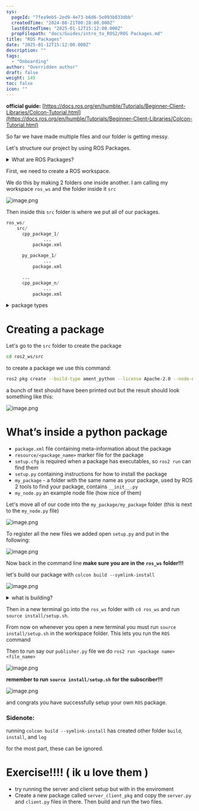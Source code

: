 ```yaml
---
sys:
  pageId: "7fea9eb5-2ed9-4e73-b6d6-5e093b833dbb"
  createdTime: "2024-08-21T00:28:00.000Z"
  lastEditedTime: "2025-01-12T15:12:00.000Z"
  propFilepath: "docs/Guides/intro_to_ROS2/ROS Packages.md"
title: "ROS Packages"
date: "2025-01-12T15:12:00.000Z"
description: ""
tags:
  - "Onboarding"
author: "Overridden author"
draft: false
weight: 145
toc: false
icon: ""
---
```


**official guide:** [https://docs.ros.org/en/humble/Tutorials/Beginner-Client-Libraries/Colcon-Tutorial.html](https://docs.ros.org/en/humble/Tutorials/Beginner-Client-Libraries/Colcon-Tutorial.html)

So far we have made multiple files and our folder is getting messy.

Let's structure our project by using ROS Packages.

<details>

<summary>What are ROS Packages?</summary>

ROS Packages are, as the name implies, packages of code that are highly sharable between ROS developers.

They consist of a folder, `package.xml` file, and source code

```python
      cpp_package_1/
		      ... imagine much code files here ..
          package.xml
```

</details>

First, we need to create a ROS workspace.

We do this by making 2 folders one inside another. I am calling my workspace `ros_ws` and the folder inside it `src`

![image.png](https://prod-files-secure.s3.us-west-2.amazonaws.com/d518164a-d88e-44d1-a4ee-3adb3bd8bce0/70706947-fd18-4537-a67b-e12946812d31/image.png?X-Amz-Algorithm=AWS4-HMAC-SHA256&X-Amz-Content-Sha256=UNSIGNED-PAYLOAD&X-Amz-Credential=ASIAZI2LB466TDJOLFFB%2F20250328%2Fus-west-2%2Fs3%2Faws4_request&X-Amz-Date=20250328T140843Z&X-Amz-Expires=3600&X-Amz-Security-Token=IQoJb3JpZ2luX2VjEPb%2F%2F%2F%2F%2F%2F%2F%2F%2F%2FwEaCXVzLXdlc3QtMiJGMEQCIEwg3VzptCRBb%2BsXBXcsgiQ99ZJhDhzV0wS26uoOabMRAiA78YmlniGiB%2F6uMOLTQZhcIj5Xc77qh6EQPqB4soFKpir%2FAwhfEAAaDDYzNzQyMzE4MzgwNSIMdawq11KuaR0Rw83lKtwD%2FLezsamOIIL8qahHjPSpcDlHpTJH%2Bd4FO1tl00I8zIWPaOx7gSq4Ai8abf7qae2PAwG3vuqhvo0CFXemanlItDd799AwvYnJiiMzSmyP10i1bj6mebObbG6HLCY3O3j3%2Bi746vSRycIQRA0PeEkwRdPpniHZVWr2PT6ZjxHupuGZh6cWu8Vnh%2FHG6%2BtNzAwMkrrjSTYzZqahw68GO%2BlCgr4v41Ii3v4idYp1Qq4q7O1wqJySFqgs0gwbLCxYsuPPLG8xLcBl0QEoV7mUxWBQKjQSr3TnoXllU7FXe61rt%2BldDu%2FvVrK5uP8nt8gxOGN1UDxYvnIRSPbbm7Bf5fTMIr5wIfXhC05XtvfzyA5N9K6ImZPfpzl1uQ8Jy2YwvO18wZDpGh5hxsod8oL2O6kzKQPbo09qErpV%2FZ1NE7HuC%2BvnCf9vRPQEbfj1aFl7zJszDfrXlMAlDq92JknMdFh%2FCV5lqLTGSj5pd67NMYIcNES0SKhxEiAOA7U7qknKThDwgcQ5HKqnVQ2uHttCIMqDfX2sarLxQ9ATT0uaoomTx8C9N33XT%2BWsdsQCPV%2FFlGxmzOTxIwBvLNkkanSd%2BllpQ9zc3xdzsf8setnEVOm4CDIBjizoaiSOuZFtCNIwvNGavwY6pgFlMZHk0kFW689OSO9YD72fiu7APPOsOgaBjvBohVtDNM33HRJgKLKQlk0c5lI7wK0mzCUCe16%2FCDrNI9WKPgSEE2rcii1CUC0VErOYbKoQH%2BmMznnQtghhsHprVm0Kk2fTSoV%2Fn1QDTUZT%2FVgYELsN8VwL3MEiB0X0mnu6DS%2FNhL47dsAHOey791K6%2FcQYiCNtsnnP0b99%2BruJ81xvqwnHJyNSfe4I&X-Amz-Signature=f5a8e69aa876b8a82df8dabd3b8d327a5396e0a02b504ce3a5e31f0f8c26e576&X-Amz-SignedHeaders=host&x-id=GetObject)

Then inside this `src` folder is where we put all of our packages.

```python
ros_ws/
    src/
      cpp_package_1/
		      ...
          package.xml

      py_package_1/
		      ...
          package.xml

      ...
      cpp_package_n/
		      ...
          package.xml

```

<details>

<summary>package types</summary>

packages can be either `C++` or python.

the intern file structure is different for each but for this guide we will stick to creating python packages

</details>

# Creating a package

Let's go to the `src` folder to create the package

```bash
cd ros2_ws/src
```

to create a package we use this command:

```bash
ros2 pkg create --build-type ament_python --license Apache-2.0 --node-name my_node my_package
```

a bunch of text should have been printed out but the result should look something like this:

![image.png](https://prod-files-secure.s3.us-west-2.amazonaws.com/d518164a-d88e-44d1-a4ee-3adb3bd8bce0/e6cf1e3f-8512-4a3e-b131-079f800bf3e8/image.png?X-Amz-Algorithm=AWS4-HMAC-SHA256&X-Amz-Content-Sha256=UNSIGNED-PAYLOAD&X-Amz-Credential=ASIAZI2LB466TDJOLFFB%2F20250328%2Fus-west-2%2Fs3%2Faws4_request&X-Amz-Date=20250328T140843Z&X-Amz-Expires=3600&X-Amz-Security-Token=IQoJb3JpZ2luX2VjEPb%2F%2F%2F%2F%2F%2F%2F%2F%2F%2FwEaCXVzLXdlc3QtMiJGMEQCIEwg3VzptCRBb%2BsXBXcsgiQ99ZJhDhzV0wS26uoOabMRAiA78YmlniGiB%2F6uMOLTQZhcIj5Xc77qh6EQPqB4soFKpir%2FAwhfEAAaDDYzNzQyMzE4MzgwNSIMdawq11KuaR0Rw83lKtwD%2FLezsamOIIL8qahHjPSpcDlHpTJH%2Bd4FO1tl00I8zIWPaOx7gSq4Ai8abf7qae2PAwG3vuqhvo0CFXemanlItDd799AwvYnJiiMzSmyP10i1bj6mebObbG6HLCY3O3j3%2Bi746vSRycIQRA0PeEkwRdPpniHZVWr2PT6ZjxHupuGZh6cWu8Vnh%2FHG6%2BtNzAwMkrrjSTYzZqahw68GO%2BlCgr4v41Ii3v4idYp1Qq4q7O1wqJySFqgs0gwbLCxYsuPPLG8xLcBl0QEoV7mUxWBQKjQSr3TnoXllU7FXe61rt%2BldDu%2FvVrK5uP8nt8gxOGN1UDxYvnIRSPbbm7Bf5fTMIr5wIfXhC05XtvfzyA5N9K6ImZPfpzl1uQ8Jy2YwvO18wZDpGh5hxsod8oL2O6kzKQPbo09qErpV%2FZ1NE7HuC%2BvnCf9vRPQEbfj1aFl7zJszDfrXlMAlDq92JknMdFh%2FCV5lqLTGSj5pd67NMYIcNES0SKhxEiAOA7U7qknKThDwgcQ5HKqnVQ2uHttCIMqDfX2sarLxQ9ATT0uaoomTx8C9N33XT%2BWsdsQCPV%2FFlGxmzOTxIwBvLNkkanSd%2BllpQ9zc3xdzsf8setnEVOm4CDIBjizoaiSOuZFtCNIwvNGavwY6pgFlMZHk0kFW689OSO9YD72fiu7APPOsOgaBjvBohVtDNM33HRJgKLKQlk0c5lI7wK0mzCUCe16%2FCDrNI9WKPgSEE2rcii1CUC0VErOYbKoQH%2BmMznnQtghhsHprVm0Kk2fTSoV%2Fn1QDTUZT%2FVgYELsN8VwL3MEiB0X0mnu6DS%2FNhL47dsAHOey791K6%2FcQYiCNtsnnP0b99%2BruJ81xvqwnHJyNSfe4I&X-Amz-Signature=fa92082618fe33fe58b19608cd994d893bb201c77eaec94f22cd8b128360fca5&X-Amz-SignedHeaders=host&x-id=GetObject)

# What’s inside a python package

- `package.xml` file containing meta-information about the package
- `resource/<package_name>` marker file for the package
- `setup.cfg` is required when a package has executables, so `ros2 run` can find them
- `setup.py` containing instructions for how to install the package
- `my_package` - a folder with the same name as your package, used by ROS 2 tools to find your package, contains `__init__.py`
- `my_node.py` an example node file (how nice of them)

Let's move all of our code into the `my_package/my_package` folder (this is next to the `my_node.py` file)

![image.png](https://prod-files-secure.s3.us-west-2.amazonaws.com/d518164a-d88e-44d1-a4ee-3adb3bd8bce0/9ce58f11-0da9-4d3e-b86d-506a9685d378/image.png?X-Amz-Algorithm=AWS4-HMAC-SHA256&X-Amz-Content-Sha256=UNSIGNED-PAYLOAD&X-Amz-Credential=ASIAZI2LB466TDJOLFFB%2F20250328%2Fus-west-2%2Fs3%2Faws4_request&X-Amz-Date=20250328T140843Z&X-Amz-Expires=3600&X-Amz-Security-Token=IQoJb3JpZ2luX2VjEPb%2F%2F%2F%2F%2F%2F%2F%2F%2F%2FwEaCXVzLXdlc3QtMiJGMEQCIEwg3VzptCRBb%2BsXBXcsgiQ99ZJhDhzV0wS26uoOabMRAiA78YmlniGiB%2F6uMOLTQZhcIj5Xc77qh6EQPqB4soFKpir%2FAwhfEAAaDDYzNzQyMzE4MzgwNSIMdawq11KuaR0Rw83lKtwD%2FLezsamOIIL8qahHjPSpcDlHpTJH%2Bd4FO1tl00I8zIWPaOx7gSq4Ai8abf7qae2PAwG3vuqhvo0CFXemanlItDd799AwvYnJiiMzSmyP10i1bj6mebObbG6HLCY3O3j3%2Bi746vSRycIQRA0PeEkwRdPpniHZVWr2PT6ZjxHupuGZh6cWu8Vnh%2FHG6%2BtNzAwMkrrjSTYzZqahw68GO%2BlCgr4v41Ii3v4idYp1Qq4q7O1wqJySFqgs0gwbLCxYsuPPLG8xLcBl0QEoV7mUxWBQKjQSr3TnoXllU7FXe61rt%2BldDu%2FvVrK5uP8nt8gxOGN1UDxYvnIRSPbbm7Bf5fTMIr5wIfXhC05XtvfzyA5N9K6ImZPfpzl1uQ8Jy2YwvO18wZDpGh5hxsod8oL2O6kzKQPbo09qErpV%2FZ1NE7HuC%2BvnCf9vRPQEbfj1aFl7zJszDfrXlMAlDq92JknMdFh%2FCV5lqLTGSj5pd67NMYIcNES0SKhxEiAOA7U7qknKThDwgcQ5HKqnVQ2uHttCIMqDfX2sarLxQ9ATT0uaoomTx8C9N33XT%2BWsdsQCPV%2FFlGxmzOTxIwBvLNkkanSd%2BllpQ9zc3xdzsf8setnEVOm4CDIBjizoaiSOuZFtCNIwvNGavwY6pgFlMZHk0kFW689OSO9YD72fiu7APPOsOgaBjvBohVtDNM33HRJgKLKQlk0c5lI7wK0mzCUCe16%2FCDrNI9WKPgSEE2rcii1CUC0VErOYbKoQH%2BmMznnQtghhsHprVm0Kk2fTSoV%2Fn1QDTUZT%2FVgYELsN8VwL3MEiB0X0mnu6DS%2FNhL47dsAHOey791K6%2FcQYiCNtsnnP0b99%2BruJ81xvqwnHJyNSfe4I&X-Amz-Signature=f793b6ddd6a7f57c48e02e4476f4026dc591dd54acfe62739a8fcac477948eed&X-Amz-SignedHeaders=host&x-id=GetObject)

To register all the new files we added open `setup.py` and put in the following:

![image.png](https://prod-files-secure.s3.us-west-2.amazonaws.com/d518164a-d88e-44d1-a4ee-3adb3bd8bce0/1cd7c262-4cae-4496-9d75-c178537d24a2/image.png?X-Amz-Algorithm=AWS4-HMAC-SHA256&X-Amz-Content-Sha256=UNSIGNED-PAYLOAD&X-Amz-Credential=ASIAZI2LB466TDJOLFFB%2F20250328%2Fus-west-2%2Fs3%2Faws4_request&X-Amz-Date=20250328T140843Z&X-Amz-Expires=3600&X-Amz-Security-Token=IQoJb3JpZ2luX2VjEPb%2F%2F%2F%2F%2F%2F%2F%2F%2F%2FwEaCXVzLXdlc3QtMiJGMEQCIEwg3VzptCRBb%2BsXBXcsgiQ99ZJhDhzV0wS26uoOabMRAiA78YmlniGiB%2F6uMOLTQZhcIj5Xc77qh6EQPqB4soFKpir%2FAwhfEAAaDDYzNzQyMzE4MzgwNSIMdawq11KuaR0Rw83lKtwD%2FLezsamOIIL8qahHjPSpcDlHpTJH%2Bd4FO1tl00I8zIWPaOx7gSq4Ai8abf7qae2PAwG3vuqhvo0CFXemanlItDd799AwvYnJiiMzSmyP10i1bj6mebObbG6HLCY3O3j3%2Bi746vSRycIQRA0PeEkwRdPpniHZVWr2PT6ZjxHupuGZh6cWu8Vnh%2FHG6%2BtNzAwMkrrjSTYzZqahw68GO%2BlCgr4v41Ii3v4idYp1Qq4q7O1wqJySFqgs0gwbLCxYsuPPLG8xLcBl0QEoV7mUxWBQKjQSr3TnoXllU7FXe61rt%2BldDu%2FvVrK5uP8nt8gxOGN1UDxYvnIRSPbbm7Bf5fTMIr5wIfXhC05XtvfzyA5N9K6ImZPfpzl1uQ8Jy2YwvO18wZDpGh5hxsod8oL2O6kzKQPbo09qErpV%2FZ1NE7HuC%2BvnCf9vRPQEbfj1aFl7zJszDfrXlMAlDq92JknMdFh%2FCV5lqLTGSj5pd67NMYIcNES0SKhxEiAOA7U7qknKThDwgcQ5HKqnVQ2uHttCIMqDfX2sarLxQ9ATT0uaoomTx8C9N33XT%2BWsdsQCPV%2FFlGxmzOTxIwBvLNkkanSd%2BllpQ9zc3xdzsf8setnEVOm4CDIBjizoaiSOuZFtCNIwvNGavwY6pgFlMZHk0kFW689OSO9YD72fiu7APPOsOgaBjvBohVtDNM33HRJgKLKQlk0c5lI7wK0mzCUCe16%2FCDrNI9WKPgSEE2rcii1CUC0VErOYbKoQH%2BmMznnQtghhsHprVm0Kk2fTSoV%2Fn1QDTUZT%2FVgYELsN8VwL3MEiB0X0mnu6DS%2FNhL47dsAHOey791K6%2FcQYiCNtsnnP0b99%2BruJ81xvqwnHJyNSfe4I&X-Amz-Signature=1b8d9b7521c80668ae782aef2e002c024bd9dd790bb20c7e6cadb0560d662cff&X-Amz-SignedHeaders=host&x-id=GetObject)

Now back in the command line **make sure you are in the** **`ros_ws`** **folder!!!**

let's build our package with `colcon build --symlink-install`

![image.png](https://prod-files-secure.s3.us-west-2.amazonaws.com/d518164a-d88e-44d1-a4ee-3adb3bd8bce0/2f2a0d27-b173-48fd-b189-5f5c0ce65619/image.png?X-Amz-Algorithm=AWS4-HMAC-SHA256&X-Amz-Content-Sha256=UNSIGNED-PAYLOAD&X-Amz-Credential=ASIAZI2LB466TDJOLFFB%2F20250328%2Fus-west-2%2Fs3%2Faws4_request&X-Amz-Date=20250328T140843Z&X-Amz-Expires=3600&X-Amz-Security-Token=IQoJb3JpZ2luX2VjEPb%2F%2F%2F%2F%2F%2F%2F%2F%2F%2FwEaCXVzLXdlc3QtMiJGMEQCIEwg3VzptCRBb%2BsXBXcsgiQ99ZJhDhzV0wS26uoOabMRAiA78YmlniGiB%2F6uMOLTQZhcIj5Xc77qh6EQPqB4soFKpir%2FAwhfEAAaDDYzNzQyMzE4MzgwNSIMdawq11KuaR0Rw83lKtwD%2FLezsamOIIL8qahHjPSpcDlHpTJH%2Bd4FO1tl00I8zIWPaOx7gSq4Ai8abf7qae2PAwG3vuqhvo0CFXemanlItDd799AwvYnJiiMzSmyP10i1bj6mebObbG6HLCY3O3j3%2Bi746vSRycIQRA0PeEkwRdPpniHZVWr2PT6ZjxHupuGZh6cWu8Vnh%2FHG6%2BtNzAwMkrrjSTYzZqahw68GO%2BlCgr4v41Ii3v4idYp1Qq4q7O1wqJySFqgs0gwbLCxYsuPPLG8xLcBl0QEoV7mUxWBQKjQSr3TnoXllU7FXe61rt%2BldDu%2FvVrK5uP8nt8gxOGN1UDxYvnIRSPbbm7Bf5fTMIr5wIfXhC05XtvfzyA5N9K6ImZPfpzl1uQ8Jy2YwvO18wZDpGh5hxsod8oL2O6kzKQPbo09qErpV%2FZ1NE7HuC%2BvnCf9vRPQEbfj1aFl7zJszDfrXlMAlDq92JknMdFh%2FCV5lqLTGSj5pd67NMYIcNES0SKhxEiAOA7U7qknKThDwgcQ5HKqnVQ2uHttCIMqDfX2sarLxQ9ATT0uaoomTx8C9N33XT%2BWsdsQCPV%2FFlGxmzOTxIwBvLNkkanSd%2BllpQ9zc3xdzsf8setnEVOm4CDIBjizoaiSOuZFtCNIwvNGavwY6pgFlMZHk0kFW689OSO9YD72fiu7APPOsOgaBjvBohVtDNM33HRJgKLKQlk0c5lI7wK0mzCUCe16%2FCDrNI9WKPgSEE2rcii1CUC0VErOYbKoQH%2BmMznnQtghhsHprVm0Kk2fTSoV%2Fn1QDTUZT%2FVgYELsN8VwL3MEiB0X0mnu6DS%2FNhL47dsAHOey791K6%2FcQYiCNtsnnP0b99%2BruJ81xvqwnHJyNSfe4I&X-Amz-Signature=3909ce2db4e7267b524a97e888687eb518d8f179aa01947cd587a916e6832975&X-Amz-SignedHeaders=host&x-id=GetObject)

<details>

<summary>what is building?</summary>

if you are a CS major at Rose-Hulman you will learn the answer to this in CSSE132

but TLDR; is it combines all the code files into one program that can be run easily 

</details>

Then in a new terminal go into the `ros_ws` folder with `cd ros_ws` and run `source install/setup.sh`. 

From now on whenever you open a new terminal you must run `source install/setup.sh` in the workspace folder. This lets you run the `ROS` command

Then to run say our `publisher.py` file we do `ros2 run <package name> <file_name>`

![image.png](https://prod-files-secure.s3.us-west-2.amazonaws.com/d518164a-d88e-44d1-a4ee-3adb3bd8bce0/4f4b1219-3a44-4632-aa0a-ce3471699f59/image.png?X-Amz-Algorithm=AWS4-HMAC-SHA256&X-Amz-Content-Sha256=UNSIGNED-PAYLOAD&X-Amz-Credential=ASIAZI2LB466TDJOLFFB%2F20250328%2Fus-west-2%2Fs3%2Faws4_request&X-Amz-Date=20250328T140843Z&X-Amz-Expires=3600&X-Amz-Security-Token=IQoJb3JpZ2luX2VjEPb%2F%2F%2F%2F%2F%2F%2F%2F%2F%2FwEaCXVzLXdlc3QtMiJGMEQCIEwg3VzptCRBb%2BsXBXcsgiQ99ZJhDhzV0wS26uoOabMRAiA78YmlniGiB%2F6uMOLTQZhcIj5Xc77qh6EQPqB4soFKpir%2FAwhfEAAaDDYzNzQyMzE4MzgwNSIMdawq11KuaR0Rw83lKtwD%2FLezsamOIIL8qahHjPSpcDlHpTJH%2Bd4FO1tl00I8zIWPaOx7gSq4Ai8abf7qae2PAwG3vuqhvo0CFXemanlItDd799AwvYnJiiMzSmyP10i1bj6mebObbG6HLCY3O3j3%2Bi746vSRycIQRA0PeEkwRdPpniHZVWr2PT6ZjxHupuGZh6cWu8Vnh%2FHG6%2BtNzAwMkrrjSTYzZqahw68GO%2BlCgr4v41Ii3v4idYp1Qq4q7O1wqJySFqgs0gwbLCxYsuPPLG8xLcBl0QEoV7mUxWBQKjQSr3TnoXllU7FXe61rt%2BldDu%2FvVrK5uP8nt8gxOGN1UDxYvnIRSPbbm7Bf5fTMIr5wIfXhC05XtvfzyA5N9K6ImZPfpzl1uQ8Jy2YwvO18wZDpGh5hxsod8oL2O6kzKQPbo09qErpV%2FZ1NE7HuC%2BvnCf9vRPQEbfj1aFl7zJszDfrXlMAlDq92JknMdFh%2FCV5lqLTGSj5pd67NMYIcNES0SKhxEiAOA7U7qknKThDwgcQ5HKqnVQ2uHttCIMqDfX2sarLxQ9ATT0uaoomTx8C9N33XT%2BWsdsQCPV%2FFlGxmzOTxIwBvLNkkanSd%2BllpQ9zc3xdzsf8setnEVOm4CDIBjizoaiSOuZFtCNIwvNGavwY6pgFlMZHk0kFW689OSO9YD72fiu7APPOsOgaBjvBohVtDNM33HRJgKLKQlk0c5lI7wK0mzCUCe16%2FCDrNI9WKPgSEE2rcii1CUC0VErOYbKoQH%2BmMznnQtghhsHprVm0Kk2fTSoV%2Fn1QDTUZT%2FVgYELsN8VwL3MEiB0X0mnu6DS%2FNhL47dsAHOey791K6%2FcQYiCNtsnnP0b99%2BruJ81xvqwnHJyNSfe4I&X-Amz-Signature=78f8d5490850143f898dd18890aa6dffd7dc1b3054c6566fcd3ce232651ac73d&X-Amz-SignedHeaders=host&x-id=GetObject)

**remember to run** **`source install/setup.sh`** **for the subscriber!!!**

![image.png](https://prod-files-secure.s3.us-west-2.amazonaws.com/d518164a-d88e-44d1-a4ee-3adb3bd8bce0/02121119-dad4-49ec-8356-c956108b4243/image.png?X-Amz-Algorithm=AWS4-HMAC-SHA256&X-Amz-Content-Sha256=UNSIGNED-PAYLOAD&X-Amz-Credential=ASIAZI2LB466TDJOLFFB%2F20250328%2Fus-west-2%2Fs3%2Faws4_request&X-Amz-Date=20250328T140843Z&X-Amz-Expires=3600&X-Amz-Security-Token=IQoJb3JpZ2luX2VjEPb%2F%2F%2F%2F%2F%2F%2F%2F%2F%2FwEaCXVzLXdlc3QtMiJGMEQCIEwg3VzptCRBb%2BsXBXcsgiQ99ZJhDhzV0wS26uoOabMRAiA78YmlniGiB%2F6uMOLTQZhcIj5Xc77qh6EQPqB4soFKpir%2FAwhfEAAaDDYzNzQyMzE4MzgwNSIMdawq11KuaR0Rw83lKtwD%2FLezsamOIIL8qahHjPSpcDlHpTJH%2Bd4FO1tl00I8zIWPaOx7gSq4Ai8abf7qae2PAwG3vuqhvo0CFXemanlItDd799AwvYnJiiMzSmyP10i1bj6mebObbG6HLCY3O3j3%2Bi746vSRycIQRA0PeEkwRdPpniHZVWr2PT6ZjxHupuGZh6cWu8Vnh%2FHG6%2BtNzAwMkrrjSTYzZqahw68GO%2BlCgr4v41Ii3v4idYp1Qq4q7O1wqJySFqgs0gwbLCxYsuPPLG8xLcBl0QEoV7mUxWBQKjQSr3TnoXllU7FXe61rt%2BldDu%2FvVrK5uP8nt8gxOGN1UDxYvnIRSPbbm7Bf5fTMIr5wIfXhC05XtvfzyA5N9K6ImZPfpzl1uQ8Jy2YwvO18wZDpGh5hxsod8oL2O6kzKQPbo09qErpV%2FZ1NE7HuC%2BvnCf9vRPQEbfj1aFl7zJszDfrXlMAlDq92JknMdFh%2FCV5lqLTGSj5pd67NMYIcNES0SKhxEiAOA7U7qknKThDwgcQ5HKqnVQ2uHttCIMqDfX2sarLxQ9ATT0uaoomTx8C9N33XT%2BWsdsQCPV%2FFlGxmzOTxIwBvLNkkanSd%2BllpQ9zc3xdzsf8setnEVOm4CDIBjizoaiSOuZFtCNIwvNGavwY6pgFlMZHk0kFW689OSO9YD72fiu7APPOsOgaBjvBohVtDNM33HRJgKLKQlk0c5lI7wK0mzCUCe16%2FCDrNI9WKPgSEE2rcii1CUC0VErOYbKoQH%2BmMznnQtghhsHprVm0Kk2fTSoV%2Fn1QDTUZT%2FVgYELsN8VwL3MEiB0X0mnu6DS%2FNhL47dsAHOey791K6%2FcQYiCNtsnnP0b99%2BruJ81xvqwnHJyNSfe4I&X-Amz-Signature=19fdad5950508f20d38691b30514183aaa4d4a4dd83e359f00b08f4b43d80030&X-Amz-SignedHeaders=host&x-id=GetObject)

and congrats you have successfully setup your own `ROS` package.

### Sidenote:

running `colcon build --symlink-install` has created other folder `build`, `install`, and `log`

for the most part, these can be ignored.

# Exercise!!!! ( ik u love them )

- try running the server and client setup but with in the enviroment
- Create a new package called `server_client_pkg` and copy the `server.py` and `client.py` files in there. Then build and run the two files.
